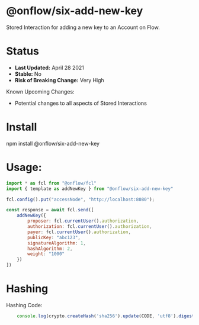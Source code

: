 # @onflow/six-add-new-key

Stored Interaction for adding a new key to an Account on Flow.

# Status

- **Last Updated:** April 28 2021
- **Stable:** No
- **Risk of Breaking Change:** Very High

Known Upcoming Changes:

- Potential changes to all aspects of Stored Interactions

# Install

npm install @onflow/six-add-new-key

# Usage:

```javascript
import * as fcl from "@onflow/fcl"
import { template as addNewKey } from "@onflow/six-add-new-key"

fcl.config().put("accessNode", "http://localhost:8080");

const response = await fcl.send([
    addNewKey({
        proposer: fcl.currentUser().authorization,
        authorization: fcl.currentUser().authorization,     
        payer: fcl.currentUser().authorization,             
        publicKey: "abc123",
        signatureAlgorithm: 1,
        hashAlgorithm: 2,
        weight: "1000"
    })
])

```

# Hashing

Hashing Code:
```javascript
    console.log(crypto.createHash('sha256').update(CODE, 'utf8').digest('hex'))
```